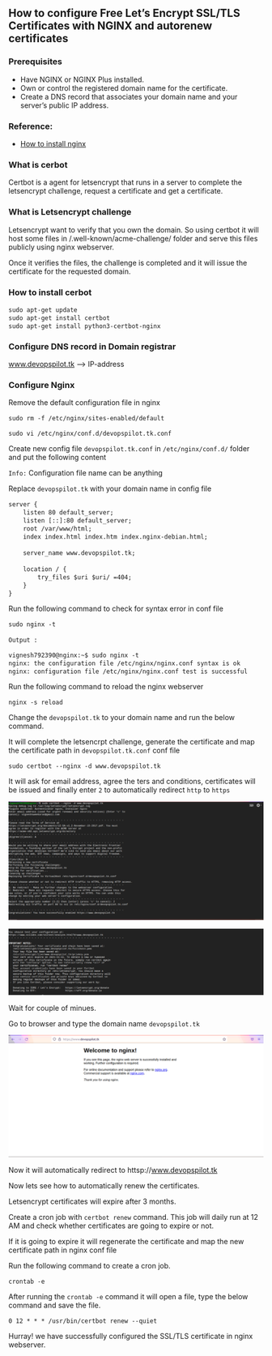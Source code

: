 ## How to configure Free Let’s Encrypt SSL/TLS Certificates with NGINX and autorenew certificates

### Prerequisites
* Have NGINX or NGINX Plus installed.
* Own or control the registered domain name for the certificate.
* Create a DNS record that associates your domain name and your server’s public IP address.

### Reference:
* [How to install nginx](https://devopspilot.com/content/nginx/tutorials/01-how-to-install-nginx) 

### What is cerbot
Certbot is a agent for letsencrypt that runs in a server to complete the letsencrypt challenge, request a certificate and get a certificate.

### What is Letsencrypt challenge
Letsencrypt want to verify that you own the domain. So using certbot it will host some files in /.well-known/acme-challenge/ folder and serve this files publicly using nginx webserver.

Once it verifies the files, the challenge is completed and it will issue the certificate for the requested domain.

### How to install cerbot
```
sudo apt-get update
sudo apt-get install certbot
sudo apt-get install python3-certbot-nginx
```

### Configure DNS record in Domain registrar
www.devopspilot.tk --> IP-address

### Configure Nginx

Remove the default configuration file in nginx
```
sudo rm -f /etc/nginx/sites-enabled/default
```

```
sudo vi /etc/nginx/conf.d/devopspilot.tk.conf
```

Create new config file `devopspilot.tk.conf` in `/etc/nginx/conf.d/` folder and put the following content

`Info:` Configuration file name can be anything

Replace `devopspilot.tk` with your domain name in config file

```
server {
    listen 80 default_server;
    listen [::]:80 default_server;
    root /var/www/html;
    index index.html index.htm index.nginx-debian.html;

    server_name www.devopspilot.tk;

    location / {
        try_files $uri $uri/ =404;
    }
}
```

Run the following command to check for syntax error in conf file
```
sudo nginx -t
```
`Output :`
```
vignesh792390@nginx:~$ sudo nginx -t
nginx: the configuration file /etc/nginx/nginx.conf syntax is ok
nginx: configuration file /etc/nginx/nginx.conf test is successful
```

Run the following command to reload the nginx webserver
```
nginx -s reload
```

Change the `devopspilot.tk` to your domain name and run the below command.

It will complete the letsencrpt challenge, generate the certificate and map the certificate path in `devopspilot.tk.conf` conf file

```
sudo certbot --nginx -d www.devopspilot.tk
```

It will ask for email address, agree the ters and conditions, certificates will be issued and finally enter `2` to automatically redirect `http` to `https` 

![letsencrypt](/content/https/letsencrypt/images/generate-ssl/generate-ssl.png)

![letsencrypt](/content/https/letsencrypt/images/generate-ssl/generate-ssl2.png)

Wait for couple of minues.

Go to browser and type the domain name `devopspilot.tk`

![letsencrypt](/content/https/letsencrypt/images/generate-ssl/nginx.png)

Now it will automatically redirect to httsp://www.devopspilot.tk

Now lets see how to automatically renew the certificates.

Letsencrypt certificates will expire after 3 months.

Create a cron job with `certbot renew` command. This job will daily run at 12 AM and check whether certificates are going to expire or not.

If it is going to expire it will regenerate the certificate and map the new certificate path in nginx conf file

Run the following command to create a cron job.
```
crontab -e
```

After running the `crontab -e` command it will open a file, type the below command and save the file. 
```
0 12 * * * /usr/bin/certbot renew --quiet
```

Hurray! we have successfully configured the SSL/TLS certificate in nginx webserver.